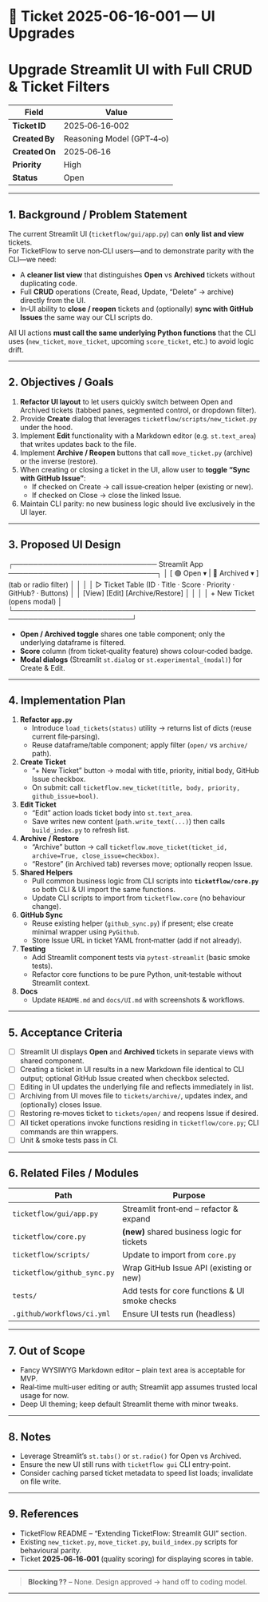 # 🚧  Ticket 2025-06-16-001 — UI Upgrades

<!--
Ticket ID naming convention: YYYY-MM-DD-###_<slug>.md
Place this file in: tickets/open/
-->

# Upgrade Streamlit UI with Full CRUD & Ticket Filters

| Field | Value |
|-------|-------|
| **Ticket ID** | 2025‑06‑16‑002 |
| **Created By** | Reasoning Model (GPT‑4‑o) |
| **Created On** | 2025‑06‑16 |
| **Priority** | High |
| **Status** | Open |

---

## 1. Background / Problem Statement
The current Streamlit UI (`ticketflow/gui/app.py`) can **only list and view** tickets.  
For TicketFlow to serve non‑CLI users—and to demonstrate parity with the CLI—we need:

* A **cleaner list view** that distinguishes **Open** vs **Archived** tickets without duplicating code.  
* Full **CRUD** operations (Create, Read, Update, “Delete” → archive) directly from the UI.  
* In‑UI ability to **close / reopen** tickets and (optionally) **sync with GitHub Issues** the same way our CLI scripts do.  

All UI actions **must call the same underlying Python functions** that the CLI uses (`new_ticket`, `move_ticket`, upcoming `score_ticket`, etc.) to avoid logic drift.

---

## 2. Objectives / Goals
1. **Refactor UI layout** to let users quickly switch between Open and Archived tickets (tabbed panes, segmented control, or dropdown filter).  
2. Provide **Create** dialog that leverages `ticketflow/scripts/new_ticket.py` under the hood.  
3. Implement **Edit** functionality with a Markdown editor (e.g. `st.text_area`) that writes updates back to the file.  
4. Implement **Archive / Reopen** buttons that call `move_ticket.py` (archive) or the inverse (restore).  
5. When creating or closing a ticket in the UI, allow user to **toggle “Sync with GitHub Issue”**:  
   * If checked on Create → call issue‑creation helper (existing or new).  
   * If checked on Close → close the linked Issue.  
6. Maintain CLI parity: no new business logic should live exclusively in the UI layer.  

---

## 3. Proposed UI Design
┌───────────────────────────── Streamlit App ──────────────────────────────┐
│ [ 🟢 Open ▾ | 📁 Archived ▾ ] (tab or radio filter) │
│ │
│ ▷ Ticket Table (ID · Title · Score · Priority · GitHub? · Buttons) │
│ [View] [Edit] [Archive/Restore] │
│ │
│ + New Ticket (opens modal) │
└──────────────────────────────────────────────────────────────────────────┘
* **Open / Archived toggle** shares one table component; only the underlying dataframe is filtered.  
* **Score** column (from ticket‑quality feature) shows colour‑coded badge.  
* **Modal dialogs** (Streamlit `st.dialog` or `st.experimental_(modal)`) for Create & Edit.

---

## 4. Implementation Plan
1. **Refactor `app.py`**
   * Introduce `load_tickets(status)` utility → returns list of dicts (reuse current file‑parsing).
   * Reuse dataframe/table component; apply filter (`open/` vs `archive/` path).
2. **Create Ticket**
   * “+ New Ticket” button → modal with title, priority, initial body, GitHub Issue checkbox.
   * On submit: call `ticketflow.new_ticket(title, body, priority, github_issue=bool)`.
3. **Edit Ticket**
   * “Edit” action loads ticket body into `st.text_area`.
   * Save writes new content (`path.write_text(...)`) then calls `build_index.py` to refresh list.
4. **Archive / Restore**
   * “Archive” button → call `ticketflow.move_ticket(ticket_id, archive=True, close_issue=checkbox)`.
   * “Restore” (in Archived tab) reverses move; optionally reopen Issue.
5. **Shared Helpers**
   * Pull common business logic from CLI scripts into **`ticketflow/core.py`** so both CLI & UI import the same functions.  
   * Update CLI scripts to import from `ticketflow.core` (no behaviour change).
6. **GitHub Sync**
   * Reuse existing helper (`github_sync.py`) if present; else create minimal wrapper using `PyGithub`.
   * Store Issue URL in ticket YAML front‑matter (add if not already).
7. **Testing**
   * Add Streamlit component tests via `pytest‑streamlit` (basic smoke tests).  
   * Refactor core functions to be pure Python, unit‑testable without Streamlit context.
8. **Docs**
   * Update `README.md` and `docs/UI.md` with screenshots & workflows.

---

## 5. Acceptance Criteria
- [ ] Streamlit UI displays **Open** and **Archived** tickets in separate views with shared component.  
- [ ] Creating a ticket in UI results in a new Markdown file identical to CLI output; optional GitHub Issue created when checkbox selected.  
- [ ] Editing in UI updates the underlying file and reflects immediately in list.  
- [ ] Archiving from UI moves file to `tickets/archive/`, updates index, and (optionally) closes Issue.  
- [ ] Restoring re‑moves ticket to `tickets/open/` and reopens Issue if desired.  
- [ ] All ticket operations invoke functions residing in `ticketflow/core.py`; CLI commands are thin wrappers.  
- [ ] Unit & smoke tests pass in CI.  

---

## 6. Related Files / Modules
| Path | Purpose |
|------|---------|
| `ticketflow/gui/app.py` | Streamlit front‑end – refactor & expand |
| `ticketflow/core.py` | **(new)** shared business logic for tickets |
| `ticketflow/scripts/` | Update to import from `core.py` |
| `ticketflow/github_sync.py` | Wrap GitHub Issue API (existing or new) |
| `tests/` | Add tests for core functions & UI smoke checks |
| `.github/workflows/ci.yml` | Ensure UI tests run (headless) |

---

## 7. Out of Scope
* Fancy WYSIWYG Markdown editor – plain text area is acceptable for MVP.  
* Real‑time multi‑user editing or auth; Streamlit app assumes trusted local usage for now.  
* Deep UI theming; keep default Streamlit theme with minor tweaks.

---

## 8. Notes
* Leverage Streamlit’s `st.tabs()` or `st.radio()` for Open vs Archived.  
* Ensure the new UI still runs with `ticketflow gui` CLI entry‑point.  
* Consider caching parsed ticket metadata to speed list loads; invalidate on file write.

---

## 9. References
* TicketFlow README – “Extending TicketFlow: Streamlit GUI” section.  
* Existing `new_ticket.py`, `move_ticket.py`, `build_index.py` scripts for behavioural parity.  
* Ticket **2025‑06‑16‑001** (quality scoring) for displaying scores in table.

---

> **Blocking ??** – None. Design approved → hand off to coding model.

---
